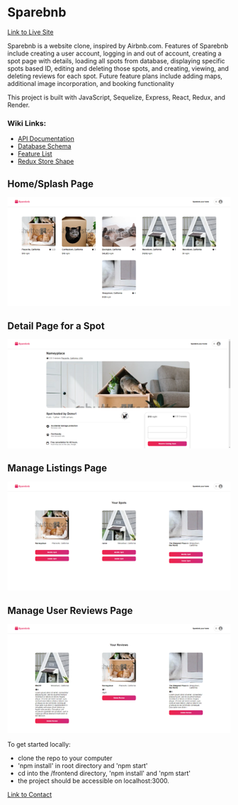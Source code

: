 # Sparebnb

[Link to Live Site](https://spare-bnb.onrender.com/)

Sparebnb is a website clone, inspired by Airbnb.com.
Features of Sparebnb include creating a user account, logging in and out of account, creating a spot page with details, loading all spots from database, displaying specific spots based ID, editing and deleting those spots, and creating, viewing, and deleting reviews for each spot.
Future feature plans include adding maps, additional image incorporation, and booking functionality

This project is built with JavaScript, Sequelize, Express, React, Redux, and Render.

### Wiki Links:
* [API Documentation](https://github.com/kagc/API-project/wiki/API-Routes)
* [Database Schema](https://github.com/kagc/API-project/wiki/Database-Schema)
* [Feature List](https://github.com/kagc/API-project/wiki/Features-List)
* [Redux Store Shape](https://github.com/kagc/API-project/wiki/Redux-Store-Shape)

## Home/Splash Page

![homepage](./assets/home.PNG)

## Detail Page for a Spot

![details](./assets/detailspot.PNG)

## Manage Listings Page

![manage-listings](./assets/managelistings.PNG)

## Manage User Reviews Page

![manage-reviews](./assets/managereviews.PNG)

To get started locally: 
* clone the repo to your computer
* 'npm install' in root directory and 'npm start'
* cd into the /frontend directory, 'npm install' and 'npm start'
* the project should be accessible on localhost:3000.

[Link to Contact](https://github.com/kagc)